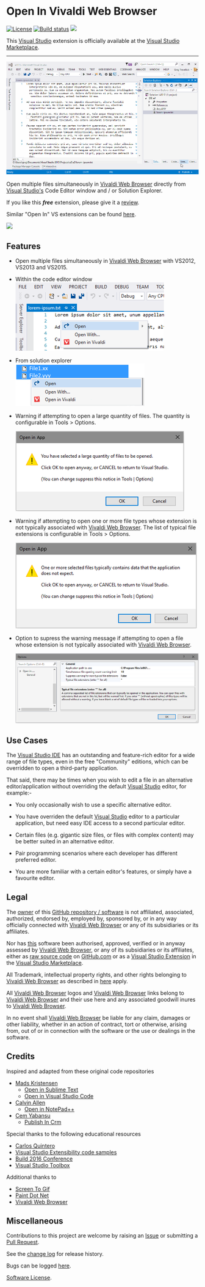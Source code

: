 [ThirdPartyAppHomePage]: https://vivaldi.com/
<!-- Logo source = TODO -->
[VersionNumberBadgeURL]: https://vsmarketplacebadge.apphb.com/version/GregTrevellick.OpeninVivaldi.svg
[VSMarketplaceUrl]: https://marketplace.visualstudio.com/items?itemName=GregTrevellick.OpeninVivaldi
[VSMarketplaceReviewsUrl]: https://marketplace.visualstudio.com/items?itemName=GregTrevellick.OpeninVivaldi#review-details

# Open In Vivaldi Web Browser

[![License](https://img.shields.io/github/license/gittools/gitlink.svg)](/LICENSE.txt)
[![Build status][AppVeyorProjectBuildStatusBadgeSvg]][AppVeyorProjectUrl]
[![][VersionNumberBadgeURL]][VSMarketplaceUrl]

This [Visual Studio][VisualStudioURL] extension is officially available at the [Visual Studio Marketplace][VSMarketplaceUrl].

---------------------------------------

<!-- COPY START FOR VS GALLERY -->

![](../Generic_ReadMeAnimatedUsage.gif)

Open multiple files simultaneously in [Vivaldi Web Browser][ThirdPartyAppHomePage] directly from [Visual Studio's][VisualStudioURL] Code Editor window and / or Solution Explorer.

If you like this ***free*** extension, please give it a [review][VSMarketplaceReviewsUrl].

Similar "Open In" VS extensions can be found [here](https://marketplace.visualstudio.com/search?term=trevellick&target=VS&sortBy=Relevance).

[![][ThirdPartyAppOfficialLogo]][ThirdPartyAppHomePage]

## Features

- Open multiple files simultaneously in [Vivaldi Web Browser][ThirdPartyAppHomePage] with VS2012, VS2013 and VS2015.

- Within the code editor window
  ![](ReadMeScreenShot_CodeEditorWindow.png)

- From solution explorer
  ![](ReadMeScreenShot_ContextMenu.png)

- Warning if attempting to open a large quantity of files. The quantity is configurable in Tools > Options.

  ![](../Generic_ReadMeScreenShot_WarningLargeQuantity.png)

- Warning if attempting to open one or more file types whose extension is not typically associated with [Vivaldi Web Browser][ThirdPartyAppHomePage]. The list of typical file extensions is configurable in Tools > Options.

  ![](../Generic_ReadMeScreenShot_WarningNonTypical.png)

- Option to supress the warning message if attempting to open a file whose extension is not typically associated with [Vivaldi Web Browser][ThirdPartyAppHomePage].

  ![](../Generic_ReadMeScreenShot_OptionsGeneral.png)

## Use Cases

The [Visual Studio IDE][VisualStudioURL] has an outstanding and feature-rich editor for a wide range of file types, even in the free "Community" editions, which can be overridden to open a third-party application.

That said, there may be times when you wish to edit a file in an alternative editor/application without overriding the default [Visual Studio][VisualStudioURL] editor, for example:-

- You only occasionally wish to use a specific alternative editor.

- You have overriden the default [Visual Studio][VisualStudioURL] editor to a particular application, but need easy IDE access to a second particular editor.

- Certain files (e.g. gigantic size files, or files with complex content) may be better suited in an alternative editor.

- Pair programming scenarios where each developer has different preferred editor.

- You are more familiar with a certain editor's features, or simply have a favourite editor.

<!-- COPY END FOR VS GALLERY -->

## Legal

The [owner](https://github.com/GregTrevellick) of this [GitHub repository / software][GitHubRepoURL] is not affiliated, associated, authorized, endorsed by, employed by, sponsored by, or in any way officially connected with [Vivaldi Web Browser][ThirdPartyAppHomePage] or any of its subsidiaries or its affiliates.

Nor has [this][GitHubRepoURL] software been authorised, approved, verified or in anyway assessed by [Vivaldi Web Browser][ThirdPartyAppHomePage], or any of its subsidiaries or its affiliates, either as [raw source code][GitHubRepoURL] on [GitHub.com](https://github.com/) or as a [Visual Studio Extension][VSMarketplaceUrl] in the [Visual Studio Marketplace](https://marketplace.visualstudio.com/vs).

All Trademark, intellectual property rights, and other rights belonging to [Vivaldi Web Browser][ThirdPartyAppHomePage] as described in [here][ThirdPartyAppHomePage] apply.

All [Vivaldi Web Browser][ThirdPartyAppHomePage] logos and [Vivaldi Web Browser][ThirdPartyAppHomePage] links belong to [Vivaldi Web Browser][ThirdPartyAppHomePage] and their use here and any associated goodwill inures to [Vivaldi Web Browser][ThirdPartyAppHomePage].

In no event shall [Vivaldi Web Browser][ThirdPartyAppHomePage] be liable for any claim, damages or other liability, whether in an action of contract, tort or otherwise, arising from, out of or in connection with the software or the use or dealings in the software.

## Credits

Inspired and adapted from these original code repositories

- [Mads Kristensen](https://github.com/madskristensen) 
  - [Open in Sublime Text](https://github.com/madskristensen/OpenInSublimeText/ "Open in Sublime Text")
  - [Open in Visual Studio Code](https://github.com/madskristensen/OpenInVsCode "Open in Visual Studio Code")
- [Calvin Allen](https://github.com/CalvinAllen) 
  - [Open in NotePad++](https://github.com/CalvinAllen/OpenInNotepadPlusPlus  "Open in NotePad++") 
- [Cem Yabansu](https://github.com/cemyabansu) 
  - [Publish In Crm](https://github.com/cemyabansu/PublishInCrm "Publish In Crm")

Special thanks to the following educational resources

- [Carlos Quintero](http://www.visualstudioextensibility.com/)
- [Visual Studio Extensibility code samples](https://github.com/visualstudioextensibility/VSX-Samples)
- [Build 2016 Conference](https://channel9.msdn.com/Events/Build/2016/B886) 
- [Visual Studio Toolbox](https://channel9.msdn.com/Shows/Visual-Studio-Toolbox/Extensions-by-Mads-Kristensen)

Additional thanks to 
- [Screen To Gif](http://www.screentogif.com/) 
- [Paint Dot Net](http://www.getpaint.net/)  
- [Vivaldi Web Browser][ThirdPartyAppHomePage] 

## Miscellaneous

Contributions to this project are welcome by raising an [Issue][GitHubRepoIssuesURL] or submitting a [Pull Request][GitHubRepoPullRequestsURL].

See the [change log](CHANGELOG.md) for release history.

Bugs can be logged [here][GitHubRepoIssuesURL].

[Software License](/LICENSE.txt).

[AppVeyorProjectUrl]: https://ci.appveyor.com/project/GregTrevellick/openinapp-launcher
[AppVeyorProjectBuildStatusBadgeSvg]: https://ci.appveyor.com/api/projects/status/0vwmtcboontemltq?svg=true
[GitHubPagesURL]: https://gregtrevellick.github.io/OpenInApp.Launcher/
[GitHubRepoURL]: https://github.com/GregTrevellick/OpenInApp.Launcher
[GitHubRepoIssuesURL]: https://github.com/GregTrevellick/OpenInApp.Launcher/issues
[GitHubRepoPullRequestsURL]: https://github.com/GregTrevellick/OpenInApp.Launcher/pulls
[ThirdPartyAppOfficialLogo]: ThirdPartyLogo.png
[VisualStudioURL]: https://www.visualstudio.com/
